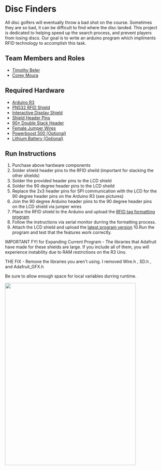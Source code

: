 # Disc Finders

All disc golfers will eventually throw a bad shot on the course.  Sometimes they are so bad, it can be difficult to find where the disc landed.  This project is dedicated to helping speed up the search process, and prevent players from losing discs.  Our goal is to write an arduino program which impliments RFID technology to accomplish this task.

## Team Members and Roles

* [Timothy Beler](https://github.com/at-a-minimum1/CIS350-HW2-BELER)
* [Corey Moura](https://github.com/MouraCMichael/CIS350-HW2-Moura.git)

## Required Hardware

* [Arduino R3](https://www.sparkfun.com/products/11021)
* [PN532 RFID Shield](https://www.adafruit.com/product/789)
* [Interactive Display Shield](https://www.adafruit.com/product/802)
* [Shield Header Pins](https://www.adafruit.com/product/85)
* [90* Double Stack Header](https://www.sparkfun.com/products/12792)
* [Female Jumper Wires](https://www.sparkfun.com/products/12796)
* [Powerboost 500 (Optional)](https://www.adafruit.com/product/2078)
* [Lithium Battery (Optional)](https://www.adafruit.com/product/2011)

## Run Instructions

1. Purchase above hardware components
2. Solder shield header pins to the RFID sheild (important for stacking the other shields)
3. Solder the provided header pins to the LCD shield
4. Solder the 90 degree header pins to the LCD sheild
5. Replace the 2x3 header pins for SPI communication with the LCD for the 90 degree header pins on the Arduino R3 (see pictures)
6. Join the 90 degree Arduino header piins to the 90 degree header pins on the LCD shield via jumper wires
7. Place the RFID shield to the Arduino and upload the [RFID tag formatting program](https://github.com/MouraCMichael/GVSU-CIS350-DiscFinders/blob/master/CodeRevisions/_formatNDEF.ino)
8. Follow the instructions via serial monitor durring the formatting process.
9. Attach the LCD shield and upload the [latest program version](https://github.com/MouraCMichael/GVSU-CIS350-DiscFinders/blob/master/CodeRevisions/RFID_2.1.ino)
10.Run the program and test that the features work correctly.

IMPORTANT FYI for Expanding Current Program - The libraries that Adafruit have made for these shields are large. If you include all of them, you will experience instability due to RAM restrictions on the R3 Uno.

THE FIX - Remove the libraries you aren't using. I removed Wire.h , SD.h , and Adafruit_GFX.h

Be sure to allow enough space for local variables durring runtime.


<img align = "center" width="432"  height = "600" src = "https://user-images.githubusercontent.com/37875517/101992112-d874a100-3c7e-11eb-9840-a6306b19d096.JPG">
